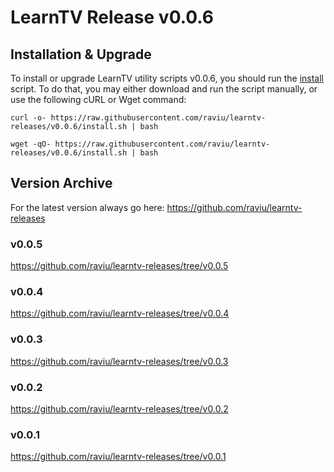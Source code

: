 # LearnTV Release v0.0.6

## Installation & Upgrade 

To install or upgrade LearnTV utility scripts v0.0.6, you should run the [install](https://raw.githubusercontent.com/raviu/learntv-releases/v0.0.6/install.sh) script. To do that, you may either download and run the script manually, or use the following cURL or Wget command:

```
curl -o- https://raw.githubusercontent.com/raviu/learntv-releases/v0.0.6/install.sh | bash
```

```
wget -qO- https://raw.githubusercontent.com/raviu/learntv-releases/v0.0.6/install.sh | bash
```


## Version Archive 

For the latest version always go here: https://github.com/raviu/learntv-releases
### v0.0.5
https://github.com/raviu/learntv-releases/tree/v0.0.5
### v0.0.4
https://github.com/raviu/learntv-releases/tree/v0.0.4
### v0.0.3
https://github.com/raviu/learntv-releases/tree/v0.0.3
### v0.0.2
https://github.com/raviu/learntv-releases/tree/v0.0.2
### v0.0.1
https://github.com/raviu/learntv-releases/tree/v0.0.1
